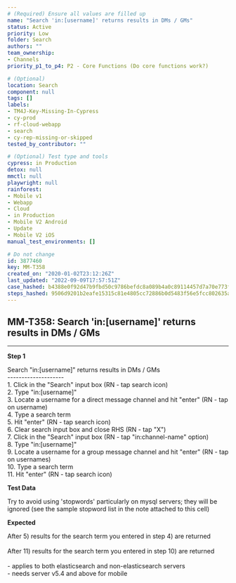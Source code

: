 ```yaml
---
# (Required) Ensure all values are filled up
name: "Search 'in:[username]' returns results in DMs / GMs"
status: Active
priority: Low
folder: Search
authors: ""
team_ownership: 
- Channels
priority_p1_to_p4: P2 - Core Functions (Do core functions work?)

# (Optional)
location: Search
component: null
tags: []
labels: 
- TM4J-Key-Missing-In-Cypress
- cy-prod
- rf-cloud-webapp
- search
- cy-rep-missing-or-skipped
tested_by_contributor: ""

# (Optional) Test type and tools
cypress: in Production
detox: null
mmctl: null
playwright: null
rainforest: 
- Mobile v1
- Webapp
- Cloud
- in Production
- Mobile V2 Android
- Update
- Mobile V2 iOS
manual_test_environments: []

# Do not change
id: 3877460
key: MM-T358
created_on: "2020-01-02T23:12:26Z"
last_updated: "2022-09-09T17:57:51Z"
case_hashed: b4388e0f92d47b9fbd50c9786befdc8a089b4a0c89114457d7a70e773f5317147edf674e53481736eb364381883c3abd
steps_hashed: 9506d9201b2eafe15315c81e4805cc72886b0d5483f56e5fcc802635a7bab96c6b96d8805cebc269e7719cffec80ddff
---
```


<!-- (Auto-generated) Based on frontmatter's "key" and "name" -->

## MM-T358: Search 'in:[username]' returns results in DMs / GMs

---

**Step 1**

Search "in:\[username]" returns results in DMs / GMs\
\--------------------\
1\. Click in the "Search" input box (RN - tap search icon)\
2\. Type "in:\[username]"\
3\. Locate a username for a direct message channel and hit "enter" (RN - tap on username)\
4\. Type a search term\
5\. Hit "enter" (RN - tap search icon)\
6\. Clear search input box and close RHS (RN - tap "X")\
7\. Click in the "Search" input box (RN - tap "in:channel-name" option)\
8\. Type "in:\[username]"\
9\. Locate a username for a group message channel and hit "enter" (RN - tap on usernames)\
10\. Type a search term\
11\. Hit "enter" (RN - tap search icon)

**Test Data**

Try to avoid using 'stopwords' particularly on mysql servers; they will be ignored (see the sample stopword list in the note attached to this cell)

**Expected**

After 5) results for the search term you entered in step 4) are returned\
\
After 11) results for the search term you entered in step 10) are returned\
\
\- applies to both elasticsearch and non-elasticsearch servers\
\- needs server v5.4 and above for mobile
